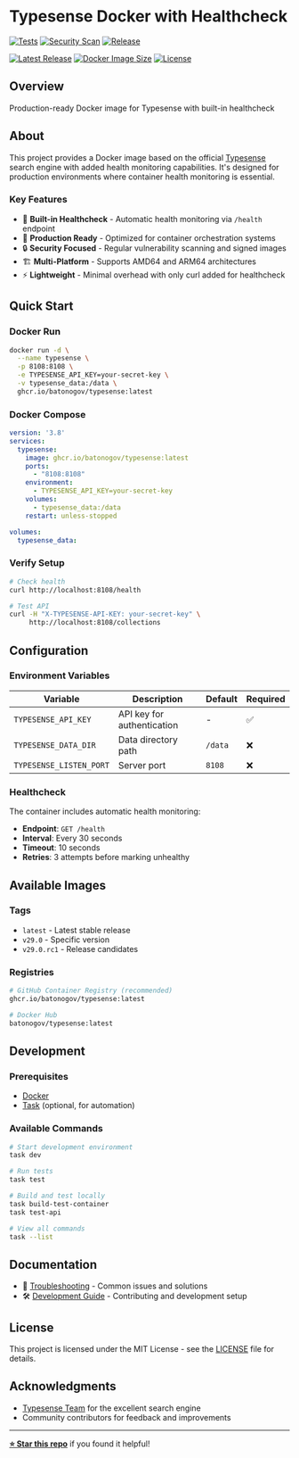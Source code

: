 # Typesense Docker with Healthcheck

[![Tests](https://github.com/batonogov/typesense/actions/workflows/tests.yaml/badge.svg?style=flat-square)](https://github.com/batonogov/typesense/actions/workflows/tests.yaml)
[![Security Scan](https://github.com/batonogov/typesense/actions/workflows/security-scan.yaml/badge.svg?style=flat-square)](https://github.com/batonogov/typesense/actions/workflows/security-scan.yaml)
[![Release](https://github.com/batonogov/typesense/actions/workflows/release-publisher.yaml/badge.svg?style=flat-square)](https://github.com/batonogov/typesense/actions/workflows/release-publisher.yaml)

[![Latest Release](https://img.shields.io/github/v/release/batonogov/typesense?style=flat-square)](https://github.com/batonogov/typesense/releases/latest)
[![Docker Image Size](https://img.shields.io/docker/image-size/ghcr.io/batonogov/typesense/latest?style=flat-square&label=image%20size)](https://github.com/batonogov/typesense/pkgs/container/typesense)
[![License](https://img.shields.io/github/license/batonogov/typesense?style=flat-square)](LICENSE)

## Overview

Production-ready Docker image for Typesense with built-in healthcheck

## About

This project provides a Docker image based on the official
[Typesense](https://typesense.org/) search engine with added health monitoring
capabilities. It's designed for production environments where container health
monitoring is essential.

### Key Features

- 🏥 **Built-in Healthcheck** - Automatic health monitoring via `/health`
  endpoint
- 🐳 **Production Ready** - Optimized for container orchestration systems
- 🔒 **Security Focused** - Regular vulnerability scanning and signed images
- 🏗️ **Multi-Platform** - Supports AMD64 and ARM64 architectures
- ⚡ **Lightweight** - Minimal overhead with only curl added for healthcheck

## Quick Start

### Docker Run

```bash
docker run -d \
  --name typesense \
  -p 8108:8108 \
  -e TYPESENSE_API_KEY=your-secret-key \
  -v typesense_data:/data \
  ghcr.io/batonogov/typesense:latest
```

### Docker Compose

```yaml
version: '3.8'
services:
  typesense:
    image: ghcr.io/batonogov/typesense:latest
    ports:
      - "8108:8108"
    environment:
      - TYPESENSE_API_KEY=your-secret-key
    volumes:
      - typesense_data:/data
    restart: unless-stopped

volumes:
  typesense_data:
```

### Verify Setup

```bash
# Check health
curl http://localhost:8108/health

# Test API
curl -H "X-TYPESENSE-API-KEY: your-secret-key" \
     http://localhost:8108/collections
```

## Configuration

### Environment Variables

| Variable | Description | Default | Required |
|----------|-------------|---------|----------|
| `TYPESENSE_API_KEY` | API key for authentication | - | ✅ |
| `TYPESENSE_DATA_DIR` | Data directory path | `/data` | ❌ |
| `TYPESENSE_LISTEN_PORT` | Server port | `8108` | ❌ |

### Healthcheck

The container includes automatic health monitoring:

- **Endpoint**: `GET /health`
- **Interval**: Every 30 seconds
- **Timeout**: 10 seconds
- **Retries**: 3 attempts before marking unhealthy

## Available Images

### Tags

- `latest` - Latest stable release
- `v29.0` - Specific version
- `v29.0.rc1` - Release candidates

### Registries

```bash
# GitHub Container Registry (recommended)
ghcr.io/batonogov/typesense:latest

# Docker Hub
batonogov/typesense:latest
```

## Development

### Prerequisites

- [Docker](https://www.docker.com/)
- [Task](https://taskfile.dev/) (optional, for automation)

### Available Commands

```bash
# Start development environment
task dev

# Run tests
task test

# Build and test locally
task build-test-container
task test-api

# View all commands
task --list
```

## Documentation

- 🔧 [Troubleshooting](TROUBLESHOOTING.md) - Common issues and solutions
- 🛠 [Development Guide](DEVELOPMENT.md) - Contributing and development
  setup

## License

This project is licensed under the MIT License - see the [LICENSE](LICENSE)
file for details.

## Acknowledgments

- [Typesense Team](https://github.com/typesense/typesense) for the excellent
  search engine
- Community contributors for feedback and improvements

---

**[⭐ Star this repo](https://github.com/batonogov/typesense/stargazers)**
if you found it helpful!
